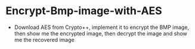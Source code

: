 # Encrypt-Bmp-image-with-AES
- Download AES from Crypto++, implement it to encrypt the BMP image, then show me the encrypted image, then decrypt the image and show me the recovered image
